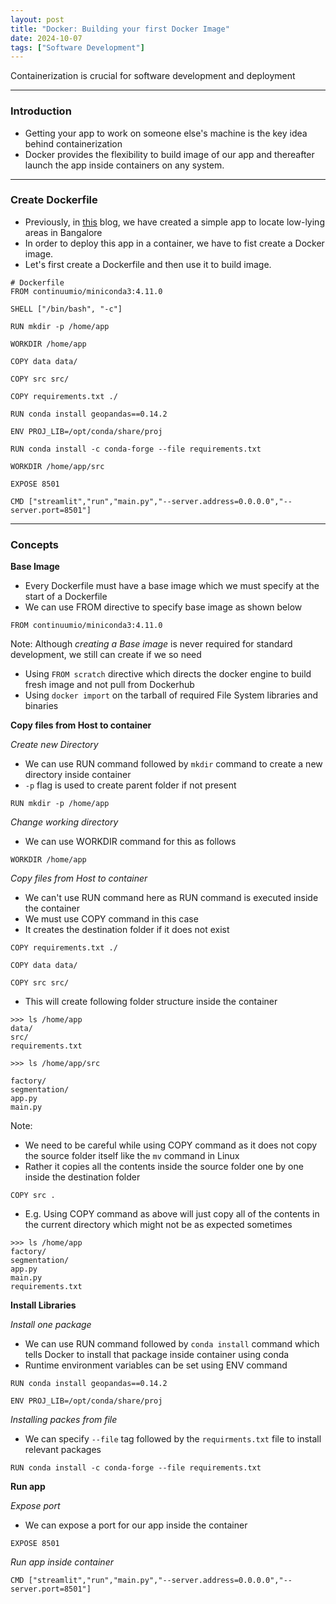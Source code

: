 ```yaml
---
layout: post
title: "Docker: Building your first Docker Image"
date: 2024-10-07
tags: ["Software Development"]
---
```


Containerization is crucial for software development and deployment

---
### Introduction

- Getting your app to work on someone else's machine is the key idea behind containerization
- Docker provides the flexibility to build image of our app and thereafter launch the app inside containers on any system.

---
### Create Dockerfile

- Previously, in [this](https://gouherdanish.github.io/2024/09/25/low-lying-areas-mapping.html) blog, we have created a simple app to locate low-lying areas in Bangalore
- In order to deploy this app in a container, we have to fist create a Docker image. 
- Let's first create a Dockerfile and then use it to build image.

```
# Dockerfile
FROM continuumio/miniconda3:4.11.0

SHELL ["/bin/bash", "-c"]

RUN mkdir -p /home/app

WORKDIR /home/app

COPY data data/

COPY src src/

COPY requirements.txt ./

RUN conda install geopandas==0.14.2

ENV PROJ_LIB=/opt/conda/share/proj

RUN conda install -c conda-forge --file requirements.txt

WORKDIR /home/app/src

EXPOSE 8501

CMD ["streamlit","run","main.py","--server.address=0.0.0.0","--server.port=8501"]
```

---
### Concepts

**Base Image**

- Every Dockerfile must have a base image which we must specify at the start of a Dockerfile 
- We can use FROM directive to specify base image as shown below

```
FROM continuumio/miniconda3:4.11.0
```

Note: Although _creating a Base image_ is never required for standard development, we still can create if we so need
- Using `FROM scratch` directive which directs the docker engine to build fresh image and not pull from Dockerhub
- Using `docker import` on the tarball of required File System libraries and binaries

**Copy files from Host to container**

_Create new Directory_
- We can use RUN command followed by `mkdir` command to create a new directory inside container
- `-p` flag is used to create parent folder if not present

```
RUN mkdir -p /home/app
```

_Change working directory_
- We can use WORKDIR command for this as follows

```
WORKDIR /home/app
```

_Copy files from Host to container_

- We can't use RUN command here as RUN command is executed inside the container
- We must use COPY command in this case
- It creates the destination folder if it does not exist

```
COPY requirements.txt ./

COPY data data/

COPY src src/
```

- This will create following folder structure inside the container

```
>>> ls /home/app
data/
src/
requirements.txt
```


```
>>> ls /home/app/src

factory/
segmentation/
app.py
main.py
```

Note:
- We need to be careful while using COPY command as it does not copy the source folder itself like the `mv` command in Linux
- Rather it copies all the contents inside the source folder one by one inside the destination folder
```
COPY src .
```

- E.g. Using COPY command as above will just copy all of the contents in the current directory which might not be as expected sometimes

```
>>> ls /home/app
factory/
segmentation/
app.py
main.py
requirements.txt
```

**Install Libraries**

_Install one package_
- We can use RUN command followed by `conda install` command which tells Docker to install that package inside container using conda
- Runtime environment variables can be set using ENV command
```
RUN conda install geopandas==0.14.2

ENV PROJ_LIB=/opt/conda/share/proj
```

_Installing packes from file_
- We can specify `--file` tag followed by the `requirments.txt` file to install relevant packages

```
RUN conda install -c conda-forge --file requirements.txt
```

**Run app**

_Expose port_

- We can expose a port for our app inside the container
```
EXPOSE 8501
```

_Run app inside container_

```
CMD ["streamlit","run","main.py","--server.address=0.0.0.0","--server.port=8501"]
```